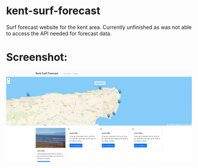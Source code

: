 # kent-surf-forecast
Surf forecast website for the kent area. Currently unfinished as was not able to access the API needed for forecast data. 

# Screenshot:

<p align="center">
  <img src="Screenshot/Kent-Surf-Forecast-Screenshot.JPG" />
</p>

#

